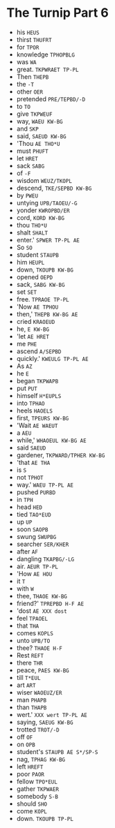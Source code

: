 # The Turnip Part 6

* his `HEUS`
* thirst `THUFRT`
* for `TPOR`
* knowledge `TPHOPBLG`
* was `WA`
* great. `TKPWRAET TP-PL`
* Then `THEPB`
* the `-T`
* other `OER`
* pretended `PRE/TEPBD/-D`
* to `TO`
* give `TKPWEUF`
* way, `WAEU KW-BG`
* and `SKP`
* said, `SAEUD KW-BG`
* 'Thou `AE THO*U`
* must `PHUFT`
* let `HRET`
* sack `SABG`
* of `-F`
* wisdom `WEUZ/TKOPL`
* descend, `TKE/SEPBD KW-BG`
* by `PWEU`
* untying `UPB/TAOEU/-G`
* yonder `KWROPBD/ER`
* cord, `KORD KW-BG`
* thou `THO*U`
* shalt `SHALT`
* enter.' `SPWER TP-PL AE`
* So `SO`
* student `STAUPB`
* him `HEUPL`
* down, `TKOUPB KW-BG`
* opened `OEPD`
* sack, `SABG KW-BG`
* set `SET`
* free. `TPRAOE TP-PL`
* 'Now `AE TPHOU`
* then,' `THEPB KW-BG AE`
* cried `KRAOEUD`
* he, `E KW-BG`
* 'let `AE HRET`
* me `PHE`
* ascend `A/SEPBD`
* quickly.' `KWEULG TP-PL AE`
* As `AZ`
* he `E`
* began `TKPWAPB`
* put `PUT`
* himself `H*EUPLS`
* into `TPHAO`
* heels `HAOELS`
* first, `TPEURS KW-BG`
* 'Wait `AE WAEUT`
* a `AEU`
* while,' `WHAOEUL KW-BG AE`
* said `SAEUD`
* gardener, `TKPWARD/TPHER KW-BG`
* 'that `AE THA`
* is `S`
* not `TPHOT`
* way.' `WAEU TP-PL AE`
* pushed `PURBD`
* in `TPH`
* head `HED`
* tied `TAO*EUD`
* up `UP`
* soon `SAOPB`
* swung `SWUPBG`
* searcher `SER/KHER`
* after `AF`
* dangling `TKAPBG/-LG`
* air. `AEUR TP-PL`
* 'How `AE HOU`
* it `T`
* with `W`
* thee, `THAOE KW-BG`
* friend?' `TPREPBD H-F AE`
* 'dost `AE XXX dost`
* feel `TPAOEL`
* that `THA`
* comes `KOPLS`
* unto `UPB/TO`
* thee? `THAOE H-F`
* Rest `REFT`
* there `THR`
* peace, `PAES KW-BG`
* till `T*EUL`
* art `ART`
* wiser `WAOEUZ/ER`
* man `PHAPB`
* than `THAPB`
* wert.' `XXX wert TP-PL AE`
* saying, `SAEUG KW-BG`
* trotted `TROT/-D`
* off `OF`
* on `OPB`
* student's `STAUPB AE S*/SP-S`
* nag, `TPHAG KW-BG`
* left `HREFT`
* poor `PAOR`
* fellow `TPO*EUL`
* gather `TKPWAER`
* somebody `S-B`
* should `SHO`
* come `KOPL`
* down. `TKOUPB TP-PL`
